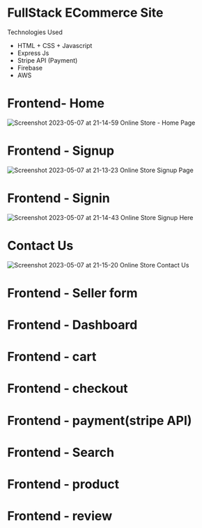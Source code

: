 
# FullStack ECommerce Site 

Technologies Used
* HTML + CSS + Javascript
* Express Js
* Stripe API (Payment)
* Firebase
* AWS
# Frontend- Home
![Screenshot 2023-05-07 at 21-14-59 Online Store - Home Page](https://user-images.githubusercontent.com/73990998/236688006-0b32ff62-3c4f-4f34-8487-765e21bc46eb.png)

# Frontend - Signup
![Screenshot 2023-05-07 at 21-13-23 Online Store Signup Page](https://user-images.githubusercontent.com/73990998/236687887-494fd2a1-3451-4599-b158-f6167dd6e2a4.png)


# Frontend - Signin
![Screenshot 2023-05-07 at 21-14-43 Online Store Signup Here](https://user-images.githubusercontent.com/73990998/236687971-64879279-18db-4f89-a106-7ac6738bbf1f.png)

# Contact Us
![Screenshot 2023-05-07 at 21-15-20 Online Store Contact Us](https://user-images.githubusercontent.com/73990998/236688031-1413525f-50b9-412e-bfb0-3adfea149519.png)


# Frontend - Seller form
# Frontend - Dashboard
# Frontend - cart
# Frontend - checkout
# Frontend - payment(stripe API)
# Frontend - Search
# Frontend - product
# Frontend - review




